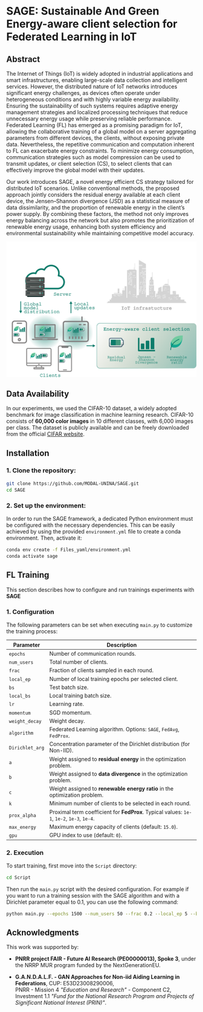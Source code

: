 # SAGE: Sustainable And Green Energy-aware client selection for Federated Learning in IoT

## Abstract
The Internet of Things (IoT) is widely adopted in industrial applications and smart infrastructures, enabling large-scale data collection and intelligent services. However, the distributed nature of IoT networks introduces significant energy challenges, as devices often operate under heterogeneous conditions and with highly variable energy availability. Ensuring the sustainability of such systems requires adaptive energy management strategies and localized processing techniques that reduce unnecessary energy usage while preserving reliable performance. Federated Learning (FL) has emerged as a promising paradigm for IoT, allowing the collaborative training of a global model on a server aggregating parameters from different devices, the clients, without exposing private data. Nevertheless, the repetitive communication and computation inherent to FL can exacerbate energy constraints. To minimize energy consumption, communication strategies such as model compression can be used to transmit updates, or client selection (CS), to select clients that can effectively improve the global model with their updates. 

Our work introduces SAGE, a novel energy efficient CS strategy tailored for distributed IoT scenarios. Unlike conventional methods, the proposed approach jointly considers the residual energy available at each client device, the Jensen–Shannon divergence (JSD) as a statistical measure of data dissimilarity, and the proportion of renewable energy in the client’s power supply. By combining these factors, the method not only improves energy balancing across the network but also promotes the prioritization of renewable energy usage, enhancing both system efficiency and environmental sustainability while maintaining competitive model accuracy.

![Framework](client_selection.png)

## Data Availability
In our experiments, we used the CIFAR-10 dataset, a widely adopted benchmark for image classification in machine learning research. CIFAR-10 consists of **60,000 color images** in 10 different classes, with 6,000 images per class. The dataset is publicly available and can be freely downloaded from the official [CIFAR website](https://www.cs.toronto.edu/~kriz/cifar.html).  

## Installation
### 1. **Clone the repository:**
```bash
git clone https://github.com/MODAL-UNINA/SAGE.git
cd SAGE
```

### 2. **Set up the environment:**
In order to run the SAGE framework, a dedicated Python environment must be configured with the necessary dependencies. This can be easily achieved by using the provided `environment.yml` file to create a conda environment. Then, activate it:

```bash
conda env create -f Files_yaml/environment.yml
conda activate sage
```

## FL Training
This section describes how to configure and run trainings experiments with **SAGE**

### 1. Configuration
The following parameters can be set when executing `main.py` to customize the training process:

| Parameter       | Description  |
|-----------------|--------------|
| `epochs`        | Number of communication rounds. |
| `num_users`     | Total number of clients. |
| `frac`          | Fraction of clients sampled in each round. |
| `local_ep`      | Number of local training epochs per selected client. |
| `bs`            | Test batch size. |
| `local_bs`      | Local training batch size. |
| `lr`            | Learning rate. |
| `momentum`      | SGD momentum. |
| `weight_decay`  | Weight decay. |
| `algorithm`     | Federated Learning algorithm. Options: `SAGE`, `FedAvg`, `FedProx`. |
| `Dirichlet_arg` | Concentration parameter of the Dirichlet distribution (for Non-IID). |
| `a`             | Weight assigned to **residual energy** in the optimization problem. |
| `b`             | Weight assigned to **data divergence** in the optimization problem. |
| `c`             | Weight assigned to **renewable energy ratio** in the optimization problem. |
| `k`             | Minimum number of clients to be selected in each round. |
| `prox_alpha`    | Proximal term coefficient for **FedProx**. Typical values: `1e-1`, `1e-2`, `1e-3`, `1e-4`. |
| `max_energy`    | Maximum energy capacity of clients (default: `15.0`). |
| `gpu`           | GPU index to use (default: `0`). |


### 2. Execution
To start training, first move into the `Script` directory: 
```bash
cd Script
```
Then run the `main.py` script with the desired configuration. For example if you want to run a training session with the SAGE algorithm and with a Dirichlet parameter equal to 0.1, you can use the following command:

```bash
python main.py --epochs 1500 --num_users 50 --frac 0.2 --local_ep 5 --bs 128 --local_bs 1024 --lr 0.01 --momentum 0.5 --algorithm SAGE --Dirichlet_arg 0.1 --a 0.5 --b 0.3 --c 0.2 --k 2 --max_energy 15.0 
``` 
## Acknowledgments

This work was supported by:  

- **PNRR project FAIR - Future AI Research (PE00000013), Spoke 3**, under the NRRP MUR program funded by the NextGenerationEU.  

- **G.A.N.D.A.L.F. - GAN Approaches for Non-iid Aiding Learning in Federations**, CUP: E53D23008290006,  
  PNRR - Mission 4 *"Education and Research"* - Component C2, Investment 1.1 *"Fund for the National Research Program and Projects of Significant National Interest (PRIN)"*.
